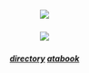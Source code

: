 ##### <p align="center">![](https://images-ext-1.discordapp.net/external/v5lgezh0QVzqCi9bgSEYLu_lPW-P0LQnt00P6dbaQBc/https/i.postimg.cc/5tn2WF4N/Untitled130-Restored-20250202230745.png?format=webp&quality=lossless&width=205&height=261)</p>
##### <p align="center">![](https://komarev.com/ghpvc/?username=trody&color=3f3f3f&label=⠀✦⠀⠀ㅤㅤㅤㅤㅤ&style=flat)</p>

##### <p align="center">[directory](https://rentry.co/hollywood) [atabook](https://trody.atabook.org/)</p> 
